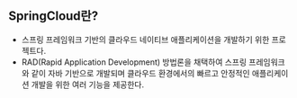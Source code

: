 ## SpringCloud란?
- 스프링 프레임워크 기반의 클라우드 네이티브 애플리케이션을 개발하기 위한 프로젝트다.
- RAD(Rapid Application Development) 방법론을 채택하여 스프링 프레임워크와 같이 자바 기반으로 개발되며 클라우드 환경에서의 빠르고 안정적인 애플리케이션 개발을 위한 여러 기능을 제공한다.
